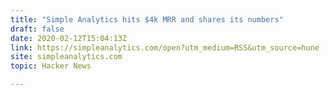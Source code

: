 ```yaml
---
title: "Simple Analytics hits $4k MRR and shares its numbers"
draft: false
date: 2020-02-12T15:04:13Z
link: https://simpleanalytics.com/open?utm_medium=RSS&utm_source=hune
site: simpleanalytics.com
topic: Hacker News  

---
```

